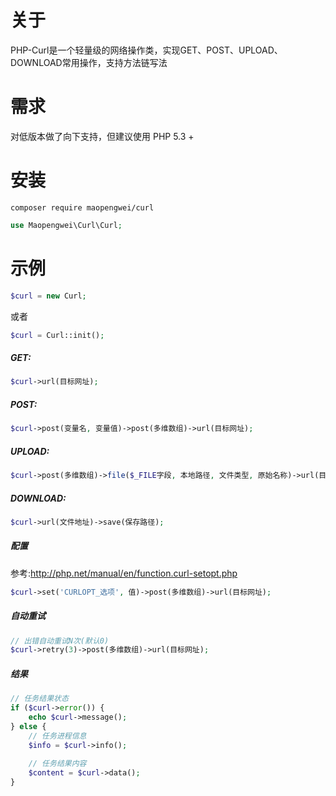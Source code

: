 # 关于
PHP-Curl是一个轻量级的网络操作类，实现GET、POST、UPLOAD、DOWNLOAD常用操作，支持方法链写法


# 需求
对低版本做了向下支持，但建议使用 PHP 5.3 +

# 安装
```shell
composer require maopengwei/curl
```
```php
use Maopengwei\Curl\Curl;
```


# 示例
```php
$curl = new Curl;
```
或者
```php
$curl = Curl::init();
```


##### GET:
```php
$curl->url(目标网址);
```

##### POST:
```php
$curl->post(变量名, 变量值)->post(多维数组)->url(目标网址);
```

##### UPLOAD:
```php
$curl->post(多维数组)->file($_FILE字段, 本地路径, 文件类型, 原始名称)->url(目标网址);
```

##### DOWNLOAD:
```php
$curl->url(文件地址)->save(保存路径);
```

##### 配置
参考:http://php.net/manual/en/function.curl-setopt.php

```php
$curl->set('CURLOPT_选项', 值)->post(多维数组)->url(目标网址);
```

##### 自动重试
```php
// 出错自动重试N次(默认0)
$curl->retry(3)->post(多维数组)->url(目标网址);
```

##### 结果
```php
// 任务结果状态
if ($curl->error()) {
    echo $curl->message();
} else {
    // 任务进程信息
    $info = $curl->info();
    
    // 任务结果内容
    $content = $curl->data();
}

```